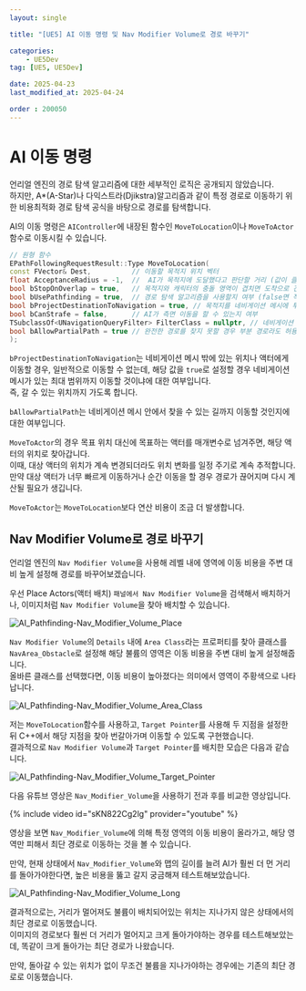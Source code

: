 ```yaml
---
layout: single

title: "[UE5] AI 이동 명령 및 Nav Modifier Volume로 경로 바꾸기"

categories:
    - UE5Dev
tag: [UE5, UE5Dev]

date: 2025-04-23
last_modified_at: 2025-04-24

order : 200050
---
```


# AI 이동 명령

언리얼 엔진의 경로 탐색 알고리즘에 대한 세부적인 로직은 공개되지 않았습니다.  
하지만, A*(A-Star)나 다익스트라(Djikstra)알고리즘과 같이 특정 경로로 이동하기 위한 비용최적화 경로 탐색 공식을 바탕으로 경로를 탐색합니다.

AI의 이동 명령은 `AIController`에 내장된 함수인 `MoveToLocation`이나 `MoveToActor`함수로 이동시킬 수 있습니다.

```cpp
// 원형 함수
EPathFollowingRequestResult::Type MoveToLocation(
const FVector& Dest,          // 이동할 목적지 위치 벡터
float AcceptanceRadius = -1,  //  AI가 목적지에 도달했다고 판단할 거리 (값이 클수록 더 멀리서 도착 처리)
bool bStopOnOverlap = true,   // 목적지와 캐릭터의 충돌 영역이 겹치면 도착으로 간주할지 여부
bool bUsePathfinding = true,  // 경로 탐색 알고리즘을 사용할지 여부 (false면 직선으로 이동 시도)
bool bProjectDestinationToNavigation = true, // 목적지를 네비게이션 메시에 투영할지 여부
bool bCanStrafe = false,      // AI가 측면 이동을 할 수 있는지 여부
TSubclassOf<UNavigationQueryFilter> FilterClass = nullptr, // 네비게이션 쿼리에 사용할 필터 클래스
bool bAllowPartialPath = true // 완전한 경로를 찾지 못할 경우 부분 경로라도 허용할지 여부
);
```

`bProjectDestinationToNavigation`는 네비게이션 메시 밖에 있는 위치나 액터에게 이동할 경우, 일반적으로 이동할 수 없는데, 해당 값을 `true`로 설정할 경우 네비게이션 메시가 있는 최대 범위까지 이동할 것이냐에 대한 여부입니다.  
즉, 갈 수 있는 위치까지 가도록 합니다.

`bAllowPartialPath`는 네비게이션 메시 안에서 찾을 수 있는 길까지 이동할 것인지에 대한 여부입니다.

`MoveToActor`의 경우 목표 위치 대신에 목표하는 액터를 매개변수로 넘겨주면, 해당 액터의 위치로 찾아갑니다.  
이때, 대상 액터의 위치가 계속 변경되더라도 위치 변화를 일정 주기로 계속 추적합니다.  
만약 대상 액터가 너무 빠르게 이동하거나 순간 이동을 할 경우 경로가 끊어지며 다시 계산될 필요가 생깁니다.

`MoveToActor`는 `MoveToLocation`보다 연산 비용이 조금 더 발생합니다.

## Nav Modifier Volume로 경로 바꾸기

언리얼 엔진의 `Nav Modifier Volume`을 사용해 레벨 내에 영역에 이동 비용을 주변 대비 높게 설정해 경로를 바꾸어보겠습니다.

우선 Place Actors(액터 배치) `패널에서 Nav Modifier Volume`을 검색해서 배치하거나, 이미지처럼 `Nav Modifier Volume`을 찾아 배치할 수 있습니다.

![AI_Pathfinding-Nav_Modifier_Volume_Place]({{site.url}}/images/Unreal/UE5Dev/2025-04-23-AI_Pathfinding/AI_Pathfinding-Nav_Modifier_Volume_Place.PNG)

`Nav Modifier Volume`의 `Details` 내에 `Area Class`라는 프로퍼티를 찾아 클래스를 `NavArea_Obstacle`로 설정해 해당 불륨의 영역은 이동 비용을 주변 대비 높게 설정해줍니다.  
올바른 클래스를 선택했다면, 이동 비용이 높아졌다는 의미에서 영역이 주황색으로 나타납니다.

![AI_Pathfinding-Nav_Modifier_Volume_Area_Class]({{site.url}}/images/Unreal/UE5Dev/2025-04-23-AI_Pathfinding/AI_Pathfinding-Nav_Modifier_Volume_Area_Class.PNG)

저는 `MoveToLocation`함수를 사용하고, `Target Pointer`를 사용해 두 지점을 설정한 뒤 C++에서 해당 지점을 찾아 번갈아가며 이동할 수 있도록 구현했습니다.  
결과적으로 `Nav Modifier Volume`과 `Target Pointer`를 배치한 모습은 다음과 같습니다.

![AI_Pathfinding-Nav_Modifier_Volume_Target_Pointer]({{site.url}}/images/Unreal/UE5Dev/2025-04-23-AI_Pathfinding/AI_Pathfinding-Nav_Modifier_Volume_Target_Pointer.PNG)

다음 유튜브 영상은 `Nav_Modifier_Volume`을 사용하기 전과 후를 비교한 영상입니다.

{% include video id="sKN822Cg2lg" provider="youtube" %}

영상을 보면 `Nav_Modifier_Volume`에 의해 특정 영역의 이동 비용이 올라가고, 해당 영역만 피해서 최단 경로로 이동하는 것을 볼 수 있습니다.

만약, 현재 상태에서 `Nav_Modifier_Volume`와 맵의 길이를 늘려 AI가 훨씬 더 먼 거리를 돌아가야한다면, 높은 비용을 뚫고 갈지 궁금해져 테스트해보았습니다.

![AI_Pathfinding-Nav_Modifier_Volume_Long]({{site.url}}/images/Unreal/UE5Dev/2025-04-23-AI_Pathfinding/AI_Pathfinding-Nav_Modifier_Volume_Long.PNG)

결과적으로는, 거리가 멀어져도 불륨이 배치되어있는 위치는 지나가지 않은 상태에서의 최단 경로로 이동했습니다.  
이미지의 경로보다 훨씬 더 거리가 멀어지고 크게 돌아가야하는 경우를 테스트해보았는데, 똑같이 크게 돌아가는 최단 경로가 나왔습니다.

만약, 돌아갈 수 있는 위치가 없이 무조건 불륨을 지나가야하는 경우에는 기존의 최단 경로로 이동했습니다.